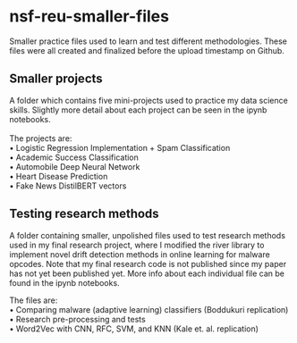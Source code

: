# nsf-reu-smaller-files
Smaller practice files used to learn and test different methodologies. These files were all created and finalized before the upload timestamp on Github.

## Smaller projects
A folder which contains five mini-projects used to practice my data science skills. Slightly more detail about each project can be seen in the ipynb notebooks.<br> <br>
The projects are: <br> 
• Logistic Regression Implementation + Spam Classification <br>
• Academic Success Classification <br>
• Automobile Deep Neural Network <br>
• Heart Disease Prediction <br>
• Fake News DistilBERT vectors

## Testing research methods
A folder containing smaller, unpolished files used to test research methods used in my final research project, where I modified the river library to implement novel drift detection methods in online learning for malware opcodes. Note that my final research code is not published since my paper has not yet been published yet. More info about each individual file can be found in the ipynb notebooks. <br>

The files are: <br>
• Comparing malware (adaptive learning) classifiers (Boddukuri replication) <br>
• Research pre-processing and tests <br>
• Word2Vec with CNN, RFC, SVM, and KNN (Kale et. al. replication)



